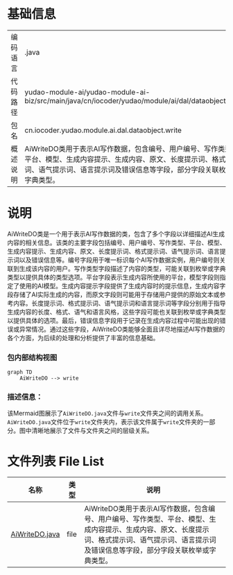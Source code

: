 # 基础信息

|      |      |
|------|------|
| 编码语言 | .java |
| 代码路径 | yudao-module-ai/yudao-module-ai-biz/src/main/java/cn/iocoder/yudao/module/ai/dal/dataobject/write |
| 包名 | cn.iocoder.yudao.module.ai.dal.dataobject.write |
| 概述说明 | AiWriteDO类用于表示AI写作数据，包含编号、用户编号、写作类型、平台、模型、生成内容提示、生成内容、原文、长度提示词、格式提示词、语气提示词、语言提示词及错误信息等字段，部分字段关联枚举或字典类型。 |

# 说明

AiWriteDO类是一个用于表示AI写作数据的类，包含了多个字段以详细描述AI生成内容的相关信息。该类的主要字段包括编号、用户编号、写作类型、平台、模型、生成内容提示、生成内容、原文、长度提示词、格式提示词、语气提示词、语言提示词以及错误信息等。编号字段用于唯一标识每个AI写作数据实例，用户编号则关联到生成该内容的用户。写作类型字段描述了内容的类型，可能关联到枚举或字典类型以提供具体的类型选项。平台字段表示生成内容所使用的平台，模型字段则指定了使用的AI模型。生成内容提示字段提供了生成内容时的提示信息，生成内容字段存储了AI实际生成的内容，而原文字段则可能用于存储用户提供的原始文本或参考内容。长度提示词、格式提示词、语气提示词和语言提示词等字段分别用于指导生成内容的长度、格式、语气和语言风格，这些字段可能也关联到枚举或字典类型以提供具体的选项。最后，错误信息字段用于记录在生成内容过程中可能出现的错误或异常情况。通过这些字段，AiWriteDO类能够全面且详尽地描述AI写作数据的各个方面，为后续的处理和分析提供了丰富的信息基础。


### 包内部结构视图

```mermaid
graph TD
    AiWriteDO --> write
```

### 描述信息：
该Mermaid图展示了`AiWriteDO.java`文件与`write`文件夹之间的调用关系。`AiWriteDO.java`文件位于`write`文件夹内，表示该文件属于`write`文件夹的一部分。图中清晰地展示了文件与文件夹之间的层级关系。

# 文件列表 File List

| 名称   | 类型  | 说明 |
|-------|------|-------------|
| [AiWriteDO.java](AiWriteDO.md) | file | AiWriteDO类用于表示AI写作数据，包含编号、用户编号、写作类型、平台、模型、生成内容提示、生成内容、原文、长度提示词、格式提示词、语气提示词、语言提示词及错误信息等字段，部分字段关联枚举或字典类型。 |



